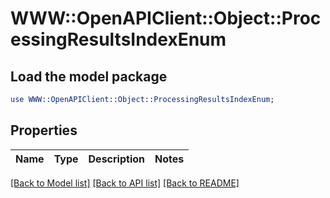 # WWW::OpenAPIClient::Object::ProcessingResultsIndexEnum

## Load the model package
```perl
use WWW::OpenAPIClient::Object::ProcessingResultsIndexEnum;
```

## Properties
Name | Type | Description | Notes
------------ | ------------- | ------------- | -------------

[[Back to Model list]](../README.md#documentation-for-models) [[Back to API list]](../README.md#documentation-for-api-endpoints) [[Back to README]](../README.md)


